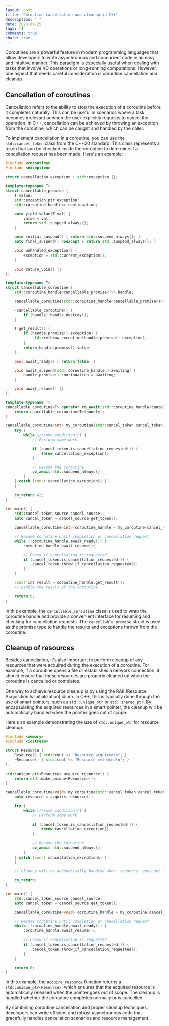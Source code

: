```yaml
---
layout: post
title: "Coroutine cancellation and cleanup in C++"
description: " "
date: 2023-09-25
tags: []
comments: true
share: true
---
```


Coroutines are a powerful feature in modern programming languages that allow developers to write asynchronous and concurrent code in an easy and intuitive manner. This paradigm is especially useful when dealing with tasks that involve I/O operations or long-running computations. However, one aspect that needs careful consideration is coroutine cancellation and cleanup.

## Cancellation of coroutines

Cancellation refers to the ability to stop the execution of a coroutine before it completes naturally. This can be useful in scenarios where a task becomes irrelevant or when the user explicitly requests to cancel the operation. In C++, cancellation can be achieved by throwing an exception from the coroutine, which can be caught and handled by the caller.

To implement cancellation in a coroutine, you can use the `std::cancel_token` class from the C++20 standard. This class represents a token that can be checked inside the coroutine to determine if a cancellation request has been made. Here's an example:

```cpp
#include <coroutine>
#include <exception>

struct cancellation_exception : std::exception {};

template<typename T>
struct cancellable_promise {
    T value;
    std::exception_ptr exception;
    std::coroutine_handle<> continuation;

    auto yield_value(T val) {
        value = val;
        return std::suspend_always{};
    }

    auto initial_suspend() { return std::suspend_always{}; }
    auto final_suspend() noexcept { return std::suspend_always{}; }

    void unhandled_exception() {
        exception = std::current_exception();
    }

    void return_void() {}
};

template<typename T>
struct cancellable_coroutine {
    std::coroutine_handle<cancellable_promise<T>> handle;

    cancellable_coroutine(std::coroutine_handle<cancellable_promise<T>> h) : handle(h) {}

    ~cancellable_coroutine() {
        if (handle) handle.destroy();
    }

    T get_result() {
        if (handle.promise().exception) {
            std::rethrow_exception(handle.promise().exception);
        }
        return handle.promise().value;
    }

    bool await_ready() { return false; }

    void await_suspend(std::coroutine_handle<> awaiting) {
        handle.promise().continuation = awaiting;
    }

    void await_resume() {}
};

template<typename T>
cancellable_coroutine<T> operator co_await(std::coroutine_handle<cancellable_promise<T>> handle) {
    return cancellable_coroutine<T>(handle);
}

cancellable_coroutine<int> my_coroutine(std::cancel_token cancel_token) {
    try {
        while (/*some condition*/) {
            // Perform some work

            if (cancel_token.is_cancellation_requested()) {
                throw cancellation_exception{};
            }

            // Resume the coroutine
            co_await std::suspend_always{};
        }
    } catch (const cancellation_exception&) {
    }
    
    co_return 42;
}

int main() {
    std::cancel_token_source cancel_source;
    auto cancel_token = cancel_source.get_token();

    cancellable_coroutine<int> coroutine_handle = my_coroutine(cancel_token);

    // Resume coroutine until completion or cancellation request
    while (!coroutine_handle.await_ready()) {
        coroutine_handle.await_resume();

        // Check if cancellation is requested
        if (cancel_token.is_cancellation_requested()) {
            cancel_token.throw_if_cancellation_requested();
        }
    }

    const int result = coroutine_handle.get_result();
    // Handle the result of the coroutine

    return 0;
}
```
In this example, the `cancellable_coroutine` class is used to wrap the coroutine handle and provide a convenient interface for resuming and checking for cancellation requests. The `cancellable_promise` struct is used as the promise type to handle the results and exceptions thrown from the coroutine.

## Cleanup of resources

Besides cancellation, it's also important to perform cleanup of any resources that were acquired during the execution of a coroutine. For example, if a coroutine opens a file or establishes a network connection, it should ensure that these resources are properly cleaned up when the coroutine is cancelled or completes.

One way to achieve resource cleanup is by using the RAII (Resource Acquisition Is Initialization) idiom. In C++, this is typically done through the use of smart pointers, such as `std::unique_ptr` or `std::shared_ptr`. By encapsulating the acquired resources in a smart pointer, the cleanup will be automatically handled when the pointer goes out of scope.

Here's an example demonstrating the use of `std::unique_ptr` for resource cleanup:

```cpp
#include <memory>
#include <iostream>

struct Resource {
    Resource() { std::cout << "Resource acquired\n"; }
    ~Resource() { std::cout << "Resource released\n"; }
};

std::unique_ptr<Resource> acquire_resource() {
    return std::make_unique<Resource>();
}

cancellable_coroutine<void> my_coroutine(std::cancel_token cancel_token) {
    auto resource = acquire_resource();

    try {
        while (/*some condition*/) {
            // Perform some work
            
            if (cancel_token.is_cancellation_requested()) {
                throw cancellation_exception{};
            }
            
            // Resume the coroutine
            co_await std::suspend_always{};
        }
    } catch (const cancellation_exception&) {
    }

    // Cleanup will be automatically handled when 'resource' goes out of scope

    co_return;
}

int main() {
    std::cancel_token_source cancel_source;
    auto cancel_token = cancel_source.get_token();

    cancellable_coroutine<void> coroutine_handle = my_coroutine(cancel_token);

    // Resume coroutine until completion or cancellation request
    while (!coroutine_handle.await_ready()) {
        coroutine_handle.await_resume();

        // Check if cancellation is requested
        if (cancel_token.is_cancellation_requested()) {
            cancel_token.throw_if_cancellation_requested();
        }
    }

    return 0;
}
```

In this example, the `acquire_resource` function returns a `std::unique_ptr<Resource>`, which ensures that the acquired resource is automatically released when the pointer goes out of scope. The cleanup is handled whether the coroutine completes normally or is cancelled.

By combining coroutine cancellation and proper cleanup techniques, developers can write efficient and robust asynchronous code that gracefully handles cancellation scenarios and resource management.